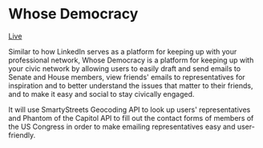 # Whose Democracy

[Live][live]

[live]: https://whosedemocracy.herokuapp.com

Similar to how LinkedIn serves as a platform for keeping up with your professional network, Whose Democracy is a platform for keeping up with your civic network by allowing users to easily draft and send emails to Senate and House members, view friends' emails to representatives for inspiration and to better understand the issues that matter to their friends, and to make it easy and social to stay civically engaged.

It will use SmartyStreets Geocoding API to look up users' representatives and Phantom of the Capitol API to fill out the contact forms of members of the US Congress in order to make emailing representatives easy and user-friendly.
